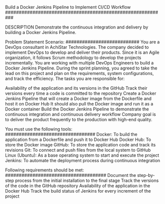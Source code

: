 Build a Docker Jenkins Pipeline to Implement CI/CD Workflow
###########################################################

DESCRIPTION
Demonstrate the continuous integration and delivery by building a Docker Jenkins Pipeline.

Problem Statement Scenario:
###########################
You are a DevOps consultant in AchiStar Technologies. The company decided to implement DevOps to develop and deliver their products. Since it is an Agile organization, it follows Scrum methodology to develop the projects incrementally. You are working with multiple DevOps Engineers to build a Docker Jenkins Pipeline. During the sprint planning, you agreed to take the lead on this project and plan on the requirements, system configurations, and track the efficiency. The tasks you are responsible for:



Availability of the application and its versions in the GitHub
Track their versions every time a code is committed to the repository
Create a Docker Jenkins Pipeline that will create a Docker image from the Dockerfile and host it on Docker Hub
It should also pull the Docker image and run it as a Docker container
Build the Docker Jenkins Pipeline to demonstrate the continuous integration and continuous delivery workflow
Company goal is to deliver the product frequently to the production with high-end quality.

You must use the following tools:
#################################
Docker: To build the application from a Dockerfile and push it to Docker Hub
Docker Hub: To store the Docker image
GitHub: To store the application code and track its revisions
Git: To connect and push files from the local system to GitHub
Linux (Ubuntu): As a base operating system to start and execute the project
Jenkins: To automate the deployment process during continuous integration

Following requirements should be met:
#####################################
Document the step-by-step process from the initial installation to the final stage
Track the versions of the code in the GitHub repository
Availability of the application in the Docker Hub
Track the build status of Jenkins for every increment of the project
